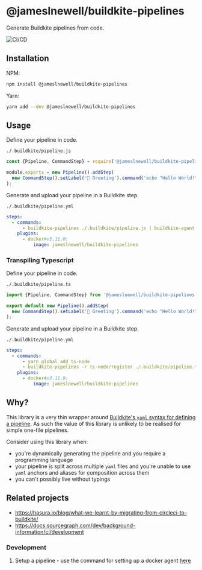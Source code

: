 # @jameslnewell/buildkite-pipelines

Generate Buildkite pipelines from code.

![CI/CD](https://github.com/jameslnewell/buildkite-pipelines/actions/workflows/workflow.yml/badge.svg)

## Installation

NPM:

```bash
npm install @jameslnewell/buildkite-pipelines
```

Yarn:

```bash
yarn add --dev @jameslnewell/buildkite-pipelines
```

## Usage

Define your pipeline in code.

`./.buildkite/pipeline.js`

```ts
const {Pipeline, CommandStep} = require('@jameslnewell/buildkite-pipelines');

module.exports = new Pipeline().addStep(
  new CommandStep().setLabel('👋 Greeting').command('echo "Hello World!"'),
);
```

Generate and upload your pipeline in a Buildkite step.

`./.buildkite/pipeline.yml`

```yaml
steps:
  - commands:
      - buildkite-pipelines ./.buildkite/pipeline.js | buildkite-agent pipeline upload
    plugins:
      - docker#v3.11.0:
          image: jameslnewell/buildkite-pipelines
```

### Transpiling Typescript

Define your pipeline in code.

`./.buildkite/pipeline.ts`

```ts
import {Pipeline, CommandStep} from '@jameslnewell/buildkite-pipelines';

export default new Pipeline().addStep(
  new CommandStep().setLabel('👋 Greeting').command('echo "Hello World!"'),
);
```

Generate and upload your pipeline in a Buildkite step.

`./.buildkite/pipeline.yml`

```yaml
steps:
  - commands:
      - yarn global add ts-node
      - buildkite-pipelines -r ts-node/register ./.buildkite/pipeline.ts | buildkite-agent pipeline upload
    plugins:
      - docker#v3.11.0:
          image: jameslnewell/buildkite-pipelines
```

## Why?

This library is a very thin wrapper around [Buildkite's `yaml` syntax for defining a pipeline](https://buildkite.com/docs/pipelines/defining-steps). As such the value of this library is unlikely to be realised for simple one-file pipelines.

Consider using this library when:

- you're dynamically generating the pipeline and you require a programming language
- your pipeline is split across multiple `yaml` files and you're unable to use `yaml` anchors and aliases for composition across them
- you can't possibly live without typings

## Related projects

- https://hasura.io/blog/what-we-learnt-by-migrating-from-circleci-to-buildkite/
- https://docs.sourcegraph.com/dev/background-information/ci/development

### Development

1. Setup a pipeline - use the command for setting up a docker agent [here](https://buildkite.com/organizations/jameslnewell/agents?return_to_pipeline=buildkite-pipelines&welcome=true#setup-docker)
